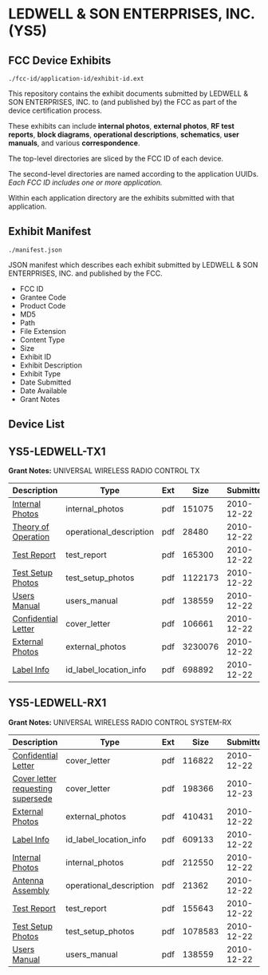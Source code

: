 # LEDWELL & SON ENTERPRISES, INC. (YS5)
## FCC Device Exhibits

```
./fcc-id/application-id/exhibit-id.ext
```

This repository contains the exhibit documents submitted by LEDWELL & SON ENTERPRISES, INC. to (and published by) the FCC as part of the device certification process.

These exhibits can include **internal photos**, **external photos**, **RF test reports**, **block diagrams**, **operational descriptions**, **schematics**, **user manuals**, and various **correspondence**.

The top-level directories are sliced by the FCC ID of each device.

The second-level directories are named according to the application UUIDs. *Each FCC ID includes one or more application.*

Within each application directory are the exhibits submitted with that application. 

## Exhibit Manifest

```
./manifest.json
```

JSON manifest which describes each exhibit submitted by LEDWELL & SON ENTERPRISES, INC. and published by the FCC.

- FCC ID
- Grantee Code
- Product Code
- MD5
- Path
- File Extension
- Content Type
- Size
- Exhibit ID
- Exhibit Description
- Exhibit Type
- Date Submitted
- Date Available
- Grant Notes

## Device List
## YS5-LEDWELL-TX1
**Grant Notes:** UNIVERSAL WIRELESS RADIO CONTROL TX

| Description | Type | Ext | Size | Submitted | Available |
| ----------- | ---- | --- | ---- | --------- | --------- |
| [Internal Photos](YS5-LEDWELL-TX1/4c48ebf40b9f2628c421c3e5c55a48e1/1395041.pdf) | internal_photos | pdf | 151075 | 2010-12-22 | 2010-12-22 |
| [Theory of Operation](YS5-LEDWELL-TX1/4c48ebf40b9f2628c421c3e5c55a48e1/1395039.pdf) | operational_description | pdf | 28480 | 2010-12-22 | 2010-12-22 |
| [Test Report](YS5-LEDWELL-TX1/4c48ebf40b9f2628c421c3e5c55a48e1/1395035.pdf) | test_report | pdf | 165300 | 2010-12-22 | 2010-12-22 |
| [Test Setup Photos](YS5-LEDWELL-TX1/4c48ebf40b9f2628c421c3e5c55a48e1/1395038.pdf) | test_setup_photos | pdf | 1122173 | 2010-12-22 | 2010-12-22 |
| [Users Manual](YS5-LEDWELL-TX1/4c48ebf40b9f2628c421c3e5c55a48e1/1395042.pdf) | users_manual | pdf | 138559 | 2010-12-22 | 2010-12-22 |
| [Confidential Letter](YS5-LEDWELL-TX1/4c48ebf40b9f2628c421c3e5c55a48e1/1395036.pdf) | cover_letter | pdf | 106661 | 2010-12-22 | 2010-12-22 |
| [External Photos](YS5-LEDWELL-TX1/4c48ebf40b9f2628c421c3e5c55a48e1/1395040.pdf) | external_photos | pdf | 3230076 | 2010-12-22 | 2010-12-22 |
| [Label Info](YS5-LEDWELL-TX1/4c48ebf40b9f2628c421c3e5c55a48e1/1395037.pdf) | id_label_location_info | pdf | 698892 | 2010-12-22 | 2010-12-22 |
## YS5-LEDWELL-RX1
**Grant Notes:** UNIVERSAL WIRELESS RADIO CONTROL SYSTEM-RX

| Description | Type | Ext | Size | Submitted | Available |
| ----------- | ---- | --- | ---- | --------- | --------- |
| [Confidential Letter](YS5-LEDWELL-RX1/dc13c464d4aef6fc4c78881d62db39bb/1395130.pdf) | cover_letter | pdf | 116822 | 2010-12-22 | 2010-12-22 |
| [Cover letter requesting supersede](YS5-LEDWELL-RX1/dc13c464d4aef6fc4c78881d62db39bb/1395777.pdf) | cover_letter | pdf | 198366 | 2010-12-23 | 2010-12-22 |
| [External Photos](YS5-LEDWELL-RX1/dc13c464d4aef6fc4c78881d62db39bb/1395133.pdf) | external_photos | pdf | 410431 | 2010-12-22 | 2010-12-22 |
| [Label Info](YS5-LEDWELL-RX1/dc13c464d4aef6fc4c78881d62db39bb/1395131.pdf) | id_label_location_info | pdf | 609133 | 2010-12-22 | 2010-12-22 |
| [Internal Photos](YS5-LEDWELL-RX1/dc13c464d4aef6fc4c78881d62db39bb/1395134.pdf) | internal_photos | pdf | 212550 | 2010-12-22 | 2010-12-22 |
| [Antenna Assembly](YS5-LEDWELL-RX1/dc13c464d4aef6fc4c78881d62db39bb/1395132.pdf) | operational_description | pdf | 21362 | 2010-12-22 | 2010-12-22 |
| [Test Report](YS5-LEDWELL-RX1/dc13c464d4aef6fc4c78881d62db39bb/1395129.pdf) | test_report | pdf | 155643 | 2010-12-22 | 2010-12-22 |
| [Test Setup Photos](YS5-LEDWELL-RX1/dc13c464d4aef6fc4c78881d62db39bb/1395135.pdf) | test_setup_photos | pdf | 1078583 | 2010-12-22 | 2010-12-22 |
| [Users Manual](YS5-LEDWELL-RX1/dc13c464d4aef6fc4c78881d62db39bb/1395042.pdf) | users_manual | pdf | 138559 | 2010-12-22 | 2010-12-22 |
